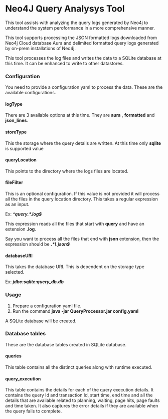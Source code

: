 # Neo4J Query Analysys Tool

This tool assists with analyzing the query logs generated by Neo4j 
to understand the system peroformance in a more comprehensive manner.

This tool supports processing the JSON formatted logs downloaded from 
Neo4j Cloud database Aura and delimited formatted query logs generated by on-prem
installations of Neo4j. 

This tool processes the log files and writes the data to a SQLite database at 
this time. It can be enhanced to write to other datastores.

### Configuration

You need to provide a configuration yaml to process the data. These are the 
available configurations.

#### logType
There are 3 available options at this time. They are **aura** , **formatted** and **json_lines**.

#### storeType
This the storage where the query details are written. At this time only **sqlite** is supported value

#### queryLocation
This points to the directory where the logs files are located.

#### fileFilter
This is an optional configuration. If this value is not provided it will 
process all the files in the query location directory. This takes a regular 
expression as an input.

Ex: _**^query.*\.log$**_

This expression reads all the files that start with **query** and have an extension **.log**. 

Say you want to process all the files that end with **json** extension, then the 
expression should be **_.*\\.json$_**

#### databaseURI
This takes the database URI. This is dependent on the storage type selected.

Ex: **_jdbc:sqlite:query_db.db_**

### Usage

1. Prepare a configuration yaml file.
2. Run the command **java -jar QueryProcessor.jar config.yaml**

A SQLite database will be created.

### Database tables
These are the database tables created in SQLite database.

#### queries
This table contains all the distinct queries along with runtime executed.

#### query_execution
This table contains the details for each of the query execution details.
It contains the query Id and transaction Id, start time, end time and all the 
details that are available related to planning, waiting, page hits, page faults
and time taken. It also captures the error details if they are available 
when the query fails to complete.
